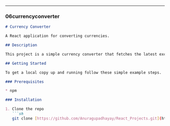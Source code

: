 ***

### 06currencyconverter

```markdown
# Currency Converter

A React application for converting currencies.

## Description

This project is a simple currency converter that fetches the latest exchange rates from an API and converts between different currencies.

## Getting Started

To get a local copy up and running follow these simple example steps.

### Prerequisites

* npm

### Installation

1. Clone the repo
   ```sh
   git clone [https://github.com/Anuragupadhayay/React_Projects.git](https://github.com/Anuragupadhayay/React_Projects.git)